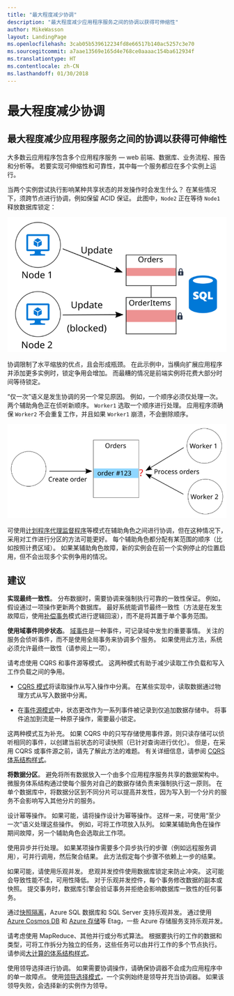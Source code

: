 ```yaml
---
title: "最大程度减少协调"
description: "最大程度减少应用程序服务之间的协调以获得可伸缩性"
author: MikeWasson
layout: LandingPage
ms.openlocfilehash: 3cab05b539612234fd8e66517b140ac5257c3e70
ms.sourcegitcommit: a7aae13569e165d4e768ce0aaaac154ba612934f
ms.translationtype: HT
ms.contentlocale: zh-CN
ms.lasthandoff: 01/30/2018
---
```

# <a name="minimize-coordination"></a>最大程度减少协调 

## <a name="minimize-coordination-between-application-services-to-achieve-scalability"></a>最大程度减少应用程序服务之间的协调以获得可伸缩性

大多数云应用程序包含多个应用程序服务 &mdash; web 前端、数据库、业务流程、报告和分析等。 若要实现可伸缩性和可靠性，其中每一个服务都应在多个实例上运行。 

当两个实例尝试执行影响某种共享状态的并发操作时会发生什么？ 在某些情况下，须跨节点进行协调，例如保留 ACID 保证。 此图中，`Node2` 正在等待 `Node1` 释放数据库锁定：

![](./images/database-lock.svg)

协调限制了水平缩放的优点，且会形成瓶颈。 在此示例中，当横向扩展应用程序并添加更多实例时，锁定争用会增加。 而最糟的情况是前端实例将花费大部分时间等待锁定。

“仅一次”语义是发生协调的另一个常见原因。 例如，一个顺序必须仅处理一次。 两个辅助角色正在侦听新顺序。 `Worker1` 选取一个顺序进行处理。 应用程序须确保 `Worker2` 不会重复工作，并且如果 `Worker1` 崩溃，不会删除顺序。

![](./images/coordination.svg)

可使用[计划程序代理监督程序][sas-pattern]等模式在辅助角色之间进行协调，但在这种情况下，采用对工作进行分区的方法可能更好。 每个辅助角色都分配有某范围的顺序（比如按照计费区域）。 如果某辅助角色故障，新的实例会在前一个实例停止的位置启用，但不会出现多个实例争用的情况。

## <a name="recommendations"></a>建议

**实现最终一致性**。 分布数据时，需要协调来强制执行可靠的一致性保证。 例如，假设通过一项操作更新两个数据库。 最好系统能调节最终一致性（方法是在发生故障后，使用[补偿事务][compensating-transaction]模式进行逻辑回滚），而不是将其置于单个事务范围。

**使用域事件同步状态**。 [域事件][domain-event]是一种事件，可记录域中发生的重要事情。 关注的服务会侦听事件，而不是使用全局事务来协调多个服务。 如果使用此方法，系统必须允许最终一致性（请参阅上一项）。 

请考虑使用 CQRS 和事件源等模式。 这两种模式有助于减少读取工作负载和写入工作负载之间的争用。 

- [CQRS 模式][cqrs-pattern]将读取操作从写入操作中分离。 在某些实现中，读取数据通过物理方式从写入数据中分离。 

- 在[事件源模式][event-sourcing]中，状态更改作为一系列事件被记录到仅追加数据存储中。 将事件追加到流是一种原子操作，需要最小锁定。 

这两种模式互为补充。 如果 CQRS 中的只写存储使用事件源，则只读存储可以侦听相同的事件，以创建当前状态的可读快照（已针对查询进行优化）。 但是，在采用 CQRS 或事件源之前，请先了解此方法的难题。 有关详细信息，请参阅 [CQRS 体系结构样式][cqrs-style]。

**将数据分区**。  避免将所有数据放入一个由多个应用程序服务共享的数据架构中。 微服务体系结构通过使每个服务对自己的数据存储负责来强制执行这一原则。 在单个数据库中，将数据分区到不同分片可以提高并发性，因为写入到一个分片的服务不会影响写入其他分片的服务。

设计幂等操作。 如果可能，请将操作设计为幂等操作。 这样一来，可使用“至少一次”语义处理这些操作。 例如，可将工作项放入队列。 如果某辅助角色在操作期间故障，另一个辅助角色会选取此工作项。

使用异步并行处理。 如果某项操作需要多个异步执行的步骤（例如远程服务调用），可并行调用，然后聚合结果。 此方法假定每个步骤不依赖上一步的结果。   

如果可能，请使用乐观并发。 悲观并发控件使用数据库锁定来防止冲突。 这可能会导致性能不佳，可用性降低。 对于乐观并发控件，每个事务修改数据的副本或快照。 提交事务时，数据库引擎会验证事务并拒绝会影响数据库一致性的任何事务。 

通过[快照隔离][sql-snapshot-isolation]，Azure SQL 数据库和 SQL Server 支持乐观并发。 通过使用 [Azure Cosmos DB][cosmosdb-faq] 和 [Azure 存储][storage-concurrency]等 Etag，一些 Azure 存储服务支持乐观并发。

请考虑使用 MapReduce、其他并行或分布式算法。 根据要执行的工作的数据和类型，可将工作拆分为独立的任务，这些任务可以由并行工作的多个节点执行。 请参阅[大计算的体系结构样式][big-compute]。

使用领导选择进行协调。 如果需要协调操作，请确保协调器不会成为应用程序中的单一故障点。 使用[领导选择模式][leader-election]，一个实例始终是领导并充当协调器。 如果该领导失败，会选择新的实例作为领导。 
 

<!-- links -->

[big-compute]: ../architecture-styles/big-compute.md
[compensating-transaction]: ../../patterns/compensating-transaction.md
[cqrs-style]: ../architecture-styles/cqrs.md
[cqrs-pattern]: ../../patterns/cqrs.md
[cosmosdb-faq]: /azure/cosmos-db/faq
[domain-event]: https://martinfowler.com/eaaDev/DomainEvent.html
[event-sourcing]: ../../patterns/event-sourcing.md
[leader-election]: ../../patterns/leader-election.md
[sas-pattern]: ../../patterns/scheduler-agent-supervisor.md
[sql-snapshot-isolation]: /sql/t-sql/statements/set-transaction-isolation-level-transact-sql
[storage-concurrency]: https://azure.microsoft.com/blog/managing-concurrency-in-microsoft-azure-storage-2/